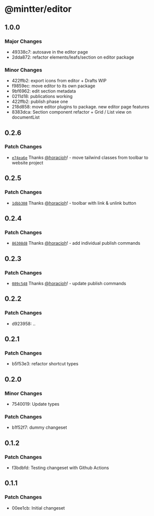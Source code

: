 # @mintter/editor

## 1.0.0

### Major Changes

- 49338c7: autosave in the editor page
- 2dda872: refactor elements/leafs/section on editor package

### Minor Changes

- 422ffb2: export icons from editor + Drafts WIP
- f9859ec: move editor to its own package
- 9bf6962: edit section metadata
- 0211d18: publications working
- 422ffb2: publish phase one
- 218d858: move editor plugins to package. new editor page features
- 8383dca: Section component refactor + Grid / List view on documentList

## 0.2.6

### Patch Changes

- [`e74ea6e`](https://github.com/mintterteam/frontend/commit/e74ea6ec991afa2a91e556000c9bc203bb7cc8d2)
  Thanks [@horacioh](https://github.com/horacioh)! - move tailwind classes from
  toolbar to website project

## 0.2.5

### Patch Changes

- [`1dbb308`](https://github.com/mintterteam/frontend/commit/1dbb308ad1e24ef5a808c22076cfe5dee29a01a0)
  Thanks [@horacioh](https://github.com/horacioh)! - toolbar with link & unlink
  button

## 0.2.4

### Patch Changes

- [`86308d8`](https://github.com/mintterteam/frontend/commit/86308d80536f6323b90b9355ff30fcb9c1b5c268)
  Thanks [@horacioh](https://github.com/horacioh)! - add individual publish
  commands

## 0.2.3

### Patch Changes

- [`089c548`](https://github.com/mintterteam/frontend/commit/089c54807f3cfb13efea8431d6a5ba66b72d66a8)
  Thanks [@horacioh](https://github.com/horacioh)! - update publish commands

## 0.2.2

### Patch Changes

- d923958: ..

## 0.2.1

### Patch Changes

- b5f53e3: refactor shortcut types

## 0.2.0

### Minor Changes

- 7540019: Update types

### Patch Changes

- b1f52f7: dummy changeset

## 0.1.2

### Patch Changes

- f3bdbfd: Testing changeset with Github Actions

## 0.1.1

### Patch Changes

- 00ee1cb: Initial changeset
